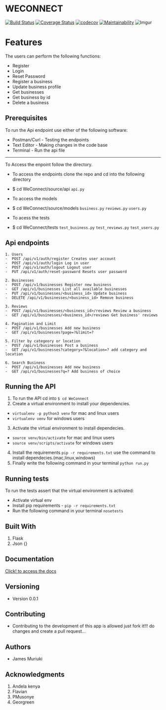 WECONNECT
====
[![Build Status](https://travis-ci.org/james947/WeConnect.svg?branch=challenge_3)](https://travis-ci.org/james947/WeConnect)
[![Coverage Status](https://coveralls.io/repos/github/james947/WeConnect/badge.svg?branch=challenge_3&service=github)](https://coveralls.io/github/james947/WeConnect?branch=challenge_3&service=github)
[![codecov](https://codecov.io/gh/james947/WeConnect/branch/challenge_3/graph/badge.svg)](https://codecov.io/gh/james947/WeConnect)
[![Maintainability](https://api.codeclimate.com/v1/badges/89ce316b88ffd4f469f7/maintainability)](https://codeclimate.com/github/james947/WeConnect/maintainability)
![Imgur](https://i.imgur.com/urrmxwS.png)

Features
===
The users can perform the following functions:

* Register
* Login
* Reset Password
* Register a business
* Update business profile
* Get businesses
* Get business by id
* Delete a business

Prerequisites
----
To run the Api endpoint use either of the following software:
* Postman/Curl - Testing the endpoints
* Text Editor - Making changes in the code base
*  Terminal - Run the api file

----
To Access the enpoint follow the directory.
- To access the endpoints clone the repo and cd into the following directory
* $ cd WeConnect/source/api ```api.py```

- To access the models
* $ cd WeConnect/source/models ```business.py``` ```reviews.py``` ```users.py```

- To acess the tests
* $ cd WeConnect/tests ```test_business.py``` ```test_reviews.py``` ```test_users.py```

Api endpoints
---
```
1. Users 
-  POST /api/v1/auth/register Creates user account
-  POST /api/v1/auth/login Log in user
-  POST /api/v1/auth/logout Logout user
-  PUT /api/v1/auth/reset-password Resets user password

2. Businesses
-  POST /api/v1/businesses Register new business
-  GET /api/v1/businesses List all available businesses
-  PUT /api/v1/businesses/<business_id> Update business 
-  DELETE /api/v1/businesses/<business_id> Remove business

3. Reviews
-  POST /api/v1/businesses/<business_id>/reviews Review a business
-  GET /api/v1/businesses/<business_id>/reviews Get business' reviews

4. Pagination and Limit
-  POST /api/v1/businesses Add new business
-  GET /api/v1/businesses?page=?&limit=?

5. Filter by categeory or location
-  POST /api/v1/businesses Post a business
-  GET /api/v1/businesses?category=?&location=? add category and location

6. Search Business
-  POST /api/v1/businesses Add new business
-  GET /api/v1/businesses?q=? Add business of choice

```

Running the API
---
1. To run the API cd into ```$ cd WeConnect```
2. Create a virtual environment to install your dependencies.
* ```virtualenv -p python3 venv``` for mac and linux users
* ```virtualenv venv``` for windows users
3. Activate the virtual environment to install dependecies.
* ```source venv/bin/activate``` for mac and linux users
* ```source venv/scripts/activate``` for windows users
4. Install the requirements
```pip -r requirements.txt``` use the command to install dependecies.(mac,linux,windows)
5. Finally write the following command in your terminal ```python run.py```

Running tests
---
To run the tests assert that the virtual environment is activated:

* Activate virtual env
* Install pip requirements - ```pip -r requirements.txt```
* Run the following command in your terminal ```nosetests```

Built With
---
1. Flask 
2. Json {}

Documentation
---
[Click! to access the docs](https://app.apiary.io/weconnect13/editor)

Versioning
---
- Version 0.0.1

Contributing
---
- Contributing to the development of this app is allowed just fork it!!!
  do changes and create a pull request...

Authors
---
* James Muriuki

Acknowledgments
---
1. Andela kenya
2. Flavian 
3. PMusonye
4. Georgreen